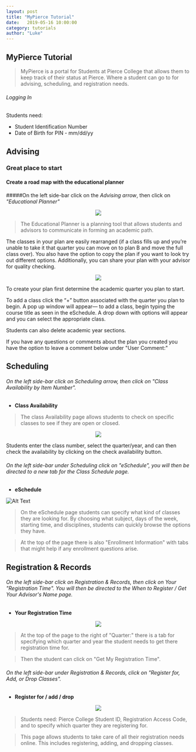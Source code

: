 ```yaml
---
layout: post
title: "MyPierce Tutorial" 
date:   2019-05-16 10:00:00
category: tutorials
author: "Luke" 
---
```


## **MyPierce Tutorial**


> MyPierce is a portal for Students at Pierce College that allows them to keep track of their status at Pierce. Where a student can go to for advising, scheduling, and registration needs. 

###### Logging In
Students need:

* Student Identification Number
* Date of Birth for PIN -  mm/dd/yy 



## Advising 
### Great place to start


#### Create a road map with the educational planner
#####On the left side-bar click on the *Advising arrow*, then click on *"Educational Planner"*

<p align="center">
  <img src="{{ site.baseurl }}/assets/images/MyPierceGuide/Side_bar_pic.png" >
</p>

> The Educational Planner is a planning tool that allows students and advisors to communicate in forming an academic path.

The classes in your plan are easily rearranged (if a class fills up and you’re unable to take it that quarter you can move on to plan B and move the full class over). You also have the option to copy the plan if you want to look try out different options. Additionally, you can share your plan with your advisor for quality checking. 

<p align="center">
  <img src="{{ site.baseurl }}/assets/images/MyPierceGuide/EdPlan_pic.png" >
</p>

To create your plan first determine the academic quarter you plan to start.

To add a class click the “+” button associated with the quarter you plan to begin. A pop up window will appear— to add a class, begin typing the course title as seen in the eSchedule. A drop down with options will appear and you can select the appropriate class.

Students can also delete academic year sections.

If you have any questions or comments about the plan you created you have the option to leave a comment below under "User Comment:" 



## Scheduling
###### On the left side-bar click on *Scheduling arrow*, then click on *"Class Availability by Item Number"*.
* **Class Availability**
> The class Availability page allows students to check on specific classes to see if they are open or closed.

<p align="center">
  <img src="{{ site.baseurl }}/assets/images/MyPierceGuide/Class-availability_pic.png" >
</p>

Students enter the class number, select the quarter/year, and can then check the availability by clicking on the check availability button.  

###### On the left side-bar under Scheduling click on *"eSchedule"*, you will then be directed to a new tab for the Class Schedule page.
* **eSchedule**

![Alt Text](https://j.gifs.com/nxX16P.gif)

> On the eSchedule page students can specify what kind of classes they are looking for. By choosing what subject, days of the week, starting time, and disciplines, students can quickly browse the options they have. 


> At the top of the page there is also "Enrollment Information" with tabs that might help if any enrollment questions arise. 





## Registration & Records
###### On the left side-bar click on *Registration & Records*, then click on Your *"Registration Time"*. You will then be directed to the When to Register / Get Your Advisor's Name page. 
* **Your Registration Time**

<p align="center">
  <img src="{{ site.baseurl }}/assets/images/MyPierceGuide/Your_registration_time_pic.png" >
</p>

> At the top of the page to the right of "Quarter:" there is a tab for specifying which quarter and year the student needs to get there registration time for. 

> Then the student can click on "Get My Registration Time".  


###### On the left side-bar under *Registration & Records*, click on *"Register for, Add, or Drop Classes"*. 
* **Register for / add / drop** 
<p align="center">
  <img src="{{ site.baseurl }}/assets/images/MyPierceGuide/Register_for_pic.png" >
</p>

> Students need: Pierce College Student ID, Registration Access Code, and to specify which quarter they are registering for.  

> This page allows students to take care of all their registration needs online. This includes registering, adding, and dropping classes. 

